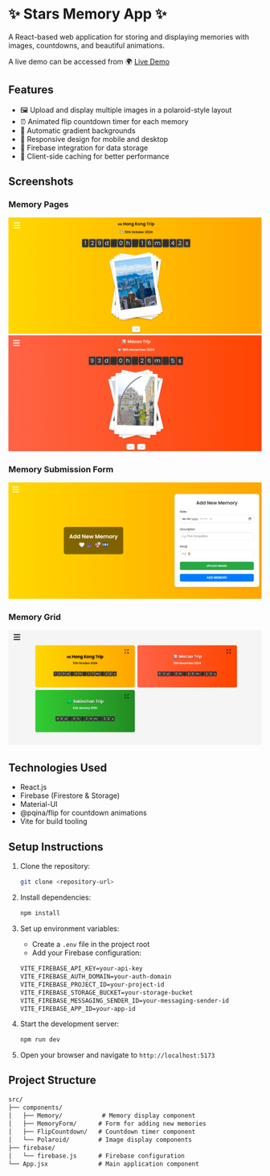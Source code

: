 # ✨ Stars Memory App ✨

A React-based web application for storing and displaying memories with images, countdowns, and beautiful animations.

A live demo can be accessed from 🌍 [Live Demo](https://memories-df032.web.app/)

## Features

- 🖼️ Upload and display multiple images in a polaroid-style layout
- ⏰ Animated flip countdown timer for each memory
- 🎨 Automatic gradient backgrounds
- 📱 Responsive design for mobile and desktop
- 💾 Firebase integration for data storage
- 🔄 Client-side caching for better performance

## Screenshots

### Memory Pages

![Memory Screenshot](./screenshots/hong_kong_trip.png)
![Memory Screenshot 2](./screenshots/macao_trip.png)

### Memory Submission Form

![Memory Form Screenshot](./screenshots/memory_form.png)

### Memory Grid

![Memory Grid Screenshot](./screenshots/memory_grid.png)

## Technologies Used

- React.js
- Firebase (Firestore & Storage)
- Material-UI
- @pqina/flip for countdown animations
- Vite for build tooling

## Setup Instructions

1. Clone the repository:
   ```bash
   git clone <repository-url>
   ```
2. Install dependencies:
   ```bash
   npm install
   ```
3. Set up environment variables:

   - Create a `.env` file in the project root
   - Add your Firebase configuration:

   ```env
   VITE_FIREBASE_API_KEY=your-api-key
   VITE_FIREBASE_AUTH_DOMAIN=your-auth-domain
   VITE_FIREBASE_PROJECT_ID=your-project-id
   VITE_FIREBASE_STORAGE_BUCKET=your-storage-bucket
   VITE_FIREBASE_MESSAGING_SENDER_ID=your-messaging-sender-id
   VITE_FIREBASE_APP_ID=your-app-id
   ```

4. Start the development server:
   ```bash
   npm run dev
   ```
5. Open your browser and navigate to `http://localhost:5173`

## Project Structure

```
src/
├── components/
│   ├── Memory/           # Memory display component
│   ├── MemoryForm/      # Form for adding new memories
│   ├── FlipCountdown/   # Countdown timer component
│   └── Polaroid/        # Image display components
├── firebase/
│   └── firebase.js      # Firebase configuration
└── App.jsx              # Main application component
```

